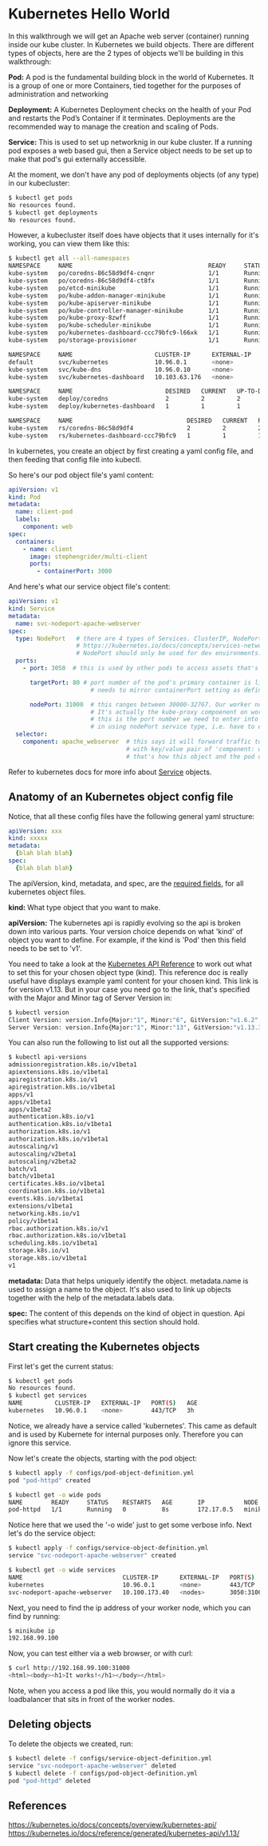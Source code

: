 # Kubernetes Hello World 

In this walkthrough we will get an Apache web server (container) running inside our kube cluster. In Kubernetes we build objects. There are different types of objects, here are the 2 types of objects we'll be building in this walkthrough:

**Pod:** A pod is the fundamental building block in the world of Kubernetes. It is a group of one or more Containers, tied together for the purposes of administration and networking

**Deployment:** A Kubernetes Deployment checks on the health of your Pod and restarts the Pod’s Container if it terminates. Deployments are the recommended way to manage the creation and scaling of Pods.

**Service:** This is used to set up networknig in our kube cluster. If a running pod exposes a web based gui, then a Service object needs to be set up to make that pod's gui externally accessible. 

At the moment, we don't have any pod of deployments objects (of any type) in our kubecluster:

```bash
$ kubectl get pods
No resources found.
$ kubectl get deployments
No resources found.
```

However, a kubecluster itself does have objects that it uses internally for it's working, you can view them like this:

```bash
$ kubectl get all --all-namespaces
NAMESPACE     NAME                                      READY     STATUS    RESTARTS   AGE
kube-system   po/coredns-86c58d9df4-cnqnr               1/1       Running   0          1h
kube-system   po/coredns-86c58d9df4-ct8fx               1/1       Running   0          1h
kube-system   po/etcd-minikube                          1/1       Running   0          59m
kube-system   po/kube-addon-manager-minikube            1/1       Running   0          59m
kube-system   po/kube-apiserver-minikube                1/1       Running   0          59m
kube-system   po/kube-controller-manager-minikube       1/1       Running   0          59m
kube-system   po/kube-proxy-8zwff                       1/1       Running   0          1h
kube-system   po/kube-scheduler-minikube                1/1       Running   0          59m
kube-system   po/kubernetes-dashboard-ccc79bfc9-l66xk   1/1       Running   0          37m
kube-system   po/storage-provisioner                    1/1       Running   0          1h

NAMESPACE     NAME                       CLUSTER-IP      EXTERNAL-IP   PORT(S)         AGE
default       svc/kubernetes             10.96.0.1       <none>        443/TCP         1h
kube-system   svc/kube-dns               10.96.0.10      <none>        53/UDP,53/TCP   1h
kube-system   svc/kubernetes-dashboard   10.103.63.176   <none>        80/TCP          37m

NAMESPACE     NAME                          DESIRED   CURRENT   UP-TO-DATE   AVAILABLE   AGE
kube-system   deploy/coredns                2         2         2            2           1h
kube-system   deploy/kubernetes-dashboard   1         1         1            1           37m

NAMESPACE     NAME                                DESIRED   CURRENT   READY     AGE
kube-system   rs/coredns-86c58d9df4               2         2         2         1h
kube-system   rs/kubernetes-dashboard-ccc79bfc9   1         1         1         37m
```





In kubernetes, you create an object by first creating a yaml config file, and then feeding that config file into kubectl.

So here's our pod object file's yaml content:

```yaml
apiVersion: v1
kind: Pod
metadata:
  name: client-pod
  labels:
    component: web
spec: 
  containers:
    - name: client
      image: stephengrider/multi-client
      ports:
        - containerPort: 3000

```

And here's what our service object file's content:

```yaml
apiVersion: v1
kind: Service
metadata:
  name: svc-nodeport-apache-webserver
spec:
  type: NodePort   # there are 4 types of Services. ClusterIP, NodePort, LoadBalancer, Ingress.
                   # https://kubernetes.io/docs/concepts/services-networking/service/#publishing-services-service-types
                   # NodePort should only be used for dev environments. 
  ports:
    - port: 3050  # this is used by other pods to access assets that's avialable in our demo conainer 

      targetPort: 80 # port number of the pod's primary container is listening on. So 
                       # needs to mirror containerPort setting as defined in the object config file. 

      nodePort: 31000  # this ranges between 30000-32767. Our worker node VM will be listening on this port.
                       # It's actually the kube-proxy compoenent on worker nodes that will start listening on this port.
                       # this is the port number we need to enter into our web browser. That's one of the drawbacks
                       # in using nodePort service type, i.e. have to explicitly specify ugly port numbers in the url
  selector:
    component: apache_webserver  # this says it will forward traffic to object that has metadata.label entry 
                                 # with key/value pair of 'component: web'
                                 # that's how this object and the pod object links together.
```

Refer to kubernetes docs for more info about [Service](https://kubernetes.io/docs/concepts/services-networking/service/) objects.



## Anatomy of an Kubernetes object config file
Notice, that all these config files have the following general yaml structure:

```yaml
apiVersion: xxx
kind: xxxxx
metadata:
  {blah blah blah}
spec:
  {blah blah blah}
```

The apiVersion, kind, metadata, and spec, are the [required fields](https://kubernetes.io/docs/concepts/overview/working-with-objects/kubernetes-objects/#required-fields), for all kubernetes object files.



**kind:** What type object that you want to make.

**apiVersion:** The kubernetes api is rapidly evolving so the api is broken down into various parts. Your version choice depends on what 'kind' of object you want to define.  For example, if the kind is 'Pod' then this field needs to be set to 'v1'.

You need to take a look at the [Kubernetes API Reference](https://kubernetes.io/docs/reference/generated/kubernetes-api/v1.13/) to work out what to set this for your chosen object type (kind). This reference doc is really useful have displays example yaml content for your chosen kind. 
This link is for version v1.13. But in your case you need go to the link, that's specified with the Major and Minor tag of Server Version in:

```bash
$ kubectl version
Client Version: version.Info{Major:"1", Minor:"6", GitVersion:"v1.6.2", GitCommit:"477efc3cbe6a7effca06bd1452fa356e2201e1ee", GitTreeState:"clean", BuildDate:"2017-04-19T20:33:11Z", GoVersion:"go1.7.5", Compiler:"gc", Platform:"darwin/amd64"}
Server Version: version.Info{Major:"1", Minor:"13", GitVersion:"v1.13.3", GitCommit:"721bfa751924da8d1680787490c54b9179b1fed0", GitTreeState:"clean", BuildDate:"2019-02-01T20:00:57Z", GoVersion:"go1.11.5", Compiler:"gc", Platform:"linux/amd64"}
```

You can also run the following to list out all the supported versions:

```bash
$ kubectl api-versions
admissionregistration.k8s.io/v1beta1
apiextensions.k8s.io/v1beta1
apiregistration.k8s.io/v1
apiregistration.k8s.io/v1beta1
apps/v1
apps/v1beta1
apps/v1beta2
authentication.k8s.io/v1
authentication.k8s.io/v1beta1
authorization.k8s.io/v1
authorization.k8s.io/v1beta1
autoscaling/v1
autoscaling/v2beta1
autoscaling/v2beta2
batch/v1
batch/v1beta1
certificates.k8s.io/v1beta1
coordination.k8s.io/v1beta1
events.k8s.io/v1beta1
extensions/v1beta1
networking.k8s.io/v1
policy/v1beta1
rbac.authorization.k8s.io/v1
rbac.authorization.k8s.io/v1beta1
scheduling.k8s.io/v1beta1
storage.k8s.io/v1
storage.k8s.io/v1beta1
v1
```

**metadata:** Data that helps uniquely identify the object. metadata.name is used to assign a name to the object. It's also used to link up objects together with the help of the metadata.labels data. 


**spec:** The content of this depends on the kind of object in question. Api specifies what structure+content this section should hold. 


## Start creating the Kubernetes objects

First let's get the current status:

```bash
$ kubectl get pods
No resources found.
$ kubectl get services
NAME         CLUSTER-IP   EXTERNAL-IP   PORT(S)   AGE
kubernetes   10.96.0.1    <none>        443/TCP   3h
```

Notice, we already have a service called 'kubernetes'. This came as default and is used by Kubernete for internal purposes only. Therefore you can ignore this service.

Now let's create the objects, starting with the pod object:

```bash
$ kubectl apply -f configs/pod-object-definition.yml 
pod "pod-httpd" created

$ kubectl get -o wide pods
NAME        READY     STATUS    RESTARTS   AGE       IP           NODE
pod-httpd   1/1       Running   0          8s        172.17.0.5   minikube
```

Notice here that we used the '-o wide' just to get some verbose info. Next let's do the service object:

```bash
$ kubectl apply -f configs/service-object-definition.yml 
service "svc-nodeport-apache-webserver" created

$ kubectl get -o wide services
NAME                            CLUSTER-IP      EXTERNAL-IP   PORT(S)          AGE       SELECTOR
kubernetes                      10.96.0.1       <none>        443/TCP          4h        <none>
svc-nodeport-apache-webserver   10.100.173.40   <nodes>       3050:31000/TCP   7s        component=apache_webserver
```

Next, you need to find the ip address of your worker node, which you can find by running:

```bash
$ minikube ip
192.168.99.100
```

Now, you can test either via a web browser, or with curl:

```bash
$ curl http://192.168.99.100:31000
<html><body><h1>It works!</h1></body></html>
```

Note, when you access a pod like this, you would normally do it via a loadbalancer that sits in front of the worker nodes. 

## Deleting objects

To delete the objects we created, run:

```bash
$ kubectl delete -f configs/service-object-definition.yml 
service "svc-nodeport-apache-webserver" deleted
$ kubectl delete -f configs/pod-object-definition.yml 
pod "pod-httpd" deleted
```

## References

https://kubernetes.io/docs/concepts/overview/kubernetes-api/
https://kubernetes.io/docs/reference/generated/kubernetes-api/v1.13/